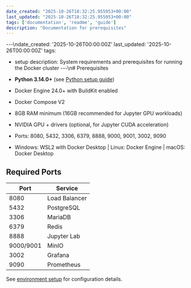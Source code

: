 ```yaml
---
date_created: "2025-10-26T18:32:25.955953+00:00"
last_updated: "2025-10-26T18:32:25.955953+00:00"
tags: ['documentation', 'readme', 'guide']
description: "Documentation for prerequisites"
---
```


---\ndate_created: '2025-10-26T00:00:00Z'
last_updated: '2025-10-26T00:00:00Z'
tags:
- setup
description: System requirements and prerequisites for running the Docker cluster
---\n# Prerequisites

- **Python 3.14.0+** (see [Python setup guide](python-setup.md))
- Docker Engine 24.0+ with BuildKit enabled
- Docker Compose V2
- 8GB RAM minimum (16GB recommended for Jupyter GPU workloads)
- NVIDIA GPU + drivers (optional, for Jupyter CUDA acceleration)
- Ports: 8080, 5432, 3306, 6379, 8888, 9000, 9001, 3002, 9090
- Windows: WSL2 with Docker Desktop | Linux: Docker Engine | macOS: Docker Desktop

## Required Ports

| Port | Service |
|------|---------|
| 8080 | Load Balancer |
| 5432 | PostgreSQL |
| 3306 | MariaDB |
| 6379 | Redis |
| 8888 | Jupyter Lab |
| 9000/9001 | MinIO |
| 3002 | Grafana |
| 9090 | Prometheus |

See [environment setup](environment-setup.md) for configuration details.
